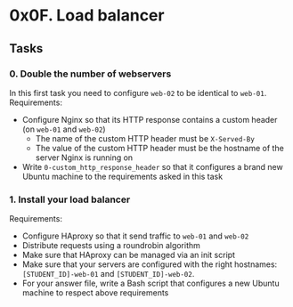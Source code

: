 # 0x0F. Load balancer

## Tasks

### 0. Double the number of webservers
In this first task you need to configure `web-02` to be identical to `web-01`.
Requirements:
- Configure Nginx so that its HTTP response contains a custom header (on `web-01` and `web-02`)
    - The name of the custom HTTP header must be `X-Served-By`
    - The value of the custom HTTP header must be the hostname of the server Nginx is running on
- Write `0-custom_http_response_header` so that it configures a brand new Ubuntu machine to the requirements asked in this task

### 1. Install your load balancer
Requirements:
- Configure HAproxy so that it send traffic to `web-01` and `web-02`
- Distribute requests using a roundrobin algorithm
- Make sure that HAproxy can be managed via an init script
- Make sure that your servers are configured with the right hostnames: `[STUDENT_ID]-web-01` and `[STUDENT_ID]-web-02`.
- For your answer file, write a Bash script that configures a new Ubuntu machine to respect above requirements

